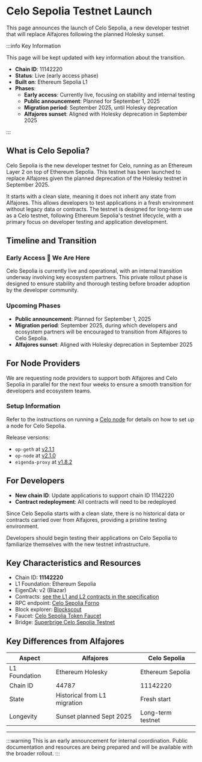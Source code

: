 # Celo Sepolia Testnet Launch

This page announces the launch of Celo Sepolia, a new developer testnet that will replace Alfajores following the planned Holesky sunset.

:::info Key Information

This page will be kept updated with key information about the transition.

- **Chain ID**: 11142220
- **Status**: Live (early access phase)
- **Built on**: Ethereum Sepolia L1
- **Phases**:
  - **Early access**: Currently live, focusing on stability and internal testing
  - **Public announcement**: Planned for September 1, 2025
  - **Migration period**: September 2025, until Holesky deprecation
  - **Alfajores sunset**: Aligned with Holesky deprecation in September 2025

:::

## What is Celo Sepolia?

Celo Sepolia is the new developer testnet for Celo, running as an Ethereum Layer 2 on top of Ethereum Sepolia. This testnet has been launched to replace Alfajores given the planned deprecation of the Holesky testnet in September 2025.

It starts with a clean slate, meaning it does not inherit any state from Alfajores. This allows developers to test applications in a fresh environment without legacy data or contracts. The testnet is designed for long-term use as a Celo testnet, following Ethereum Sepolia's testnet lifecycle, with a primary focus on developer testing and application development.

## Timeline and Transition

### Early Access :round_pushpin: We Are Here

Celo Sepolia is currently live and operational, with an internal transition underway involving key ecosystem partners. This private rollout phase is designed to ensure stability and thorough testing before broader adoption by the developer community.

### Upcoming Phases

- **Public announcement**: Planned for September 1, 2025
- **Migration period**: September 2025, during which developers and ecosystem partners will be encouraged to transition from Alfajores to Celo Sepolia.
- **Alfajores sunset**: Aligned with Holesky deprecation in September 2025

## For Node Providers

We are requesting node providers to support both Alfajores and Celo Sepolia in parallel for the next four weeks to ensure a smooth transition for developers and ecosystem teams.

### Setup Information

Refer to the instructions on running a [Celo node](/cel2/operators/run-node) for details on how to set up a node for Celo Sepolia.

Release versions:

- `op-geth` at [v2.1.1](https://github.com/celo-org/op-geth/releases/tag/celo-v2.1.1)
- `op-node` at [v2.1.0](https://github.com/celo-org/optimism/releases/tag/celo-v2.1.0)
- `eigenda-proxy` at [v1.8.2](https://github.com/layr-labs/eigenda/pkgs/container/eigenda-proxy/437919973?tag=v1.8.2)

## For Developers

- **New chain ID**: Update applications to support chain ID 11142220
- **Contract redeployment**: All contracts will need to be redeployed

Since Celo Sepolia starts with a clean slate, there is no historical data or contracts carried over from Alfajores, providing a pristine testing environment.

Developers should begin testing their applications on Celo Sepolia to familiarize themselves with the new testnet infrastructure.

## Key Characteristics and Resources

- Chain ID: **11142220**
- L1 Foundation: Ethereum Sepolia
- EigenDA: v2 (Blazar)
- Contracts: [see the L1 and L2 contracts in the specification](https://specs.celo.org/core_contracts.html?#celo-sepolia-testnet)
- RPC endpoint: [Celo Sepolia Forno](https://forno.celo-sepolia.celo-testnet.org)
- Block explorer: [Blockscout](https://celo-sepolia.blockscout.com)
- Faucet: [Celo Sepolia Token Faucet](https://faucet.celo.org/celo-sepolia)
- Bridge: [Superbrige Celo Sepolia Testnet](https://testnets.superbridge.app/?fromChainId=11155111&toChainId=11142220)

## Key Differences from Alfajores

| Aspect | Alfajores | Celo Sepolia |
|--------|-----------|--------------|
| L1 Foundation | Ethereum Holesky | Ethereum Sepolia |
| Chain ID | 44787 | 11142220 |
| State | Historical from L1 migration | Fresh start |
| Longevity | Sunset planned Sept 2025 | Long-term testnet |

---

:::warning
This is an early announcement for internal coordination. Public documentation and resources are being prepared and will be available with the broader rollout.
:::
